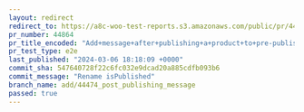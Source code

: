 ```yaml
---
layout: redirect
redirect_to: https://a8c-woo-test-reports.s3.amazonaws.com/public/pr/44864/e2e/index.html
pr_number: 44864
pr_title_encoded: "Add+message+after+publishing+a+product+to+pre-publish+panel"
pr_test_type: e2e
last_published: "2024-03-06 18:18:09 +0000"
commit_sha: 547640728f22c6fc032e9dcad20a885cdfb093b6
commit_message: "Rename isPublished"
branch_name: add/44474_post_publishing_message
passed: true
---
```

